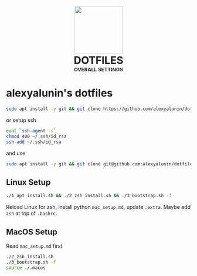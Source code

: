 <h1 align="center">
  <img src="https://img.icons8.com/plasticine/400/000000/more.png" width="130"><br>
  DOTFILES<br>
  <sup><sub><sup><sub>OVERALL SETTINGS</sub></sup></sub></sup>
</h1>


# alexyalunin's dotfiles

```bash
sudo apt install -y git && git clone https://github.com/alexyalunin/dotfiles.git && cd dotfiles
```
or setup ssh 
```bash
eval `ssh-agent -s`
chmod 400 ~/.ssh/id_rsa
ssh-add ~/.ssh/id_rsa
```
and use
```bash
sudo apt install -y git && git clone git@github.com:alexyalunin/dotfiles.git && cd dotfiles
```

## Linux Setup 

```bash
./1_apt_install.sh && ./2_zsh_install.sh && ./3_bootstrap.sh -f
```
Reload Linux for zsh, install python `mac_setup.md`, update `.extra`. Maybe add `zsh` at top of `.bashrc`.

## MacOS Setup 
Read `mac_setup.md` first

```bash
./2_zsh_install.sh 
./3_bootstrap.sh -f 
source ./.macos
